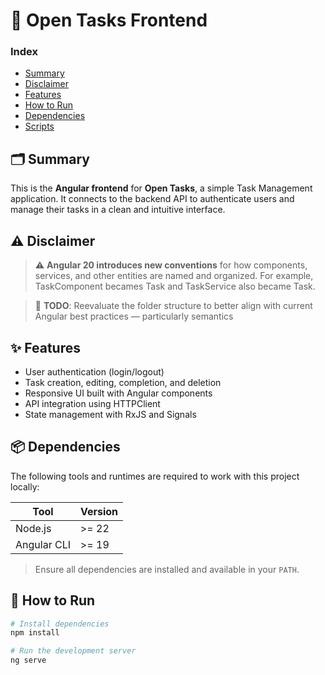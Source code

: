 # 🧩 Open Tasks Frontend

### Index

- [Summary](#-summary)
- [Disclaimer](#-disclaimer)
- [Features](#-features)
- [How to Run](#-how-to-run)
- [Dependencies](#-dependencies)
- [Scripts](#-scripts)

## 🗂️ Summary

This is the **Angular frontend** for **Open Tasks**, a simple Task Management application. It connects to the backend API to authenticate users and manage their tasks in a clean and intuitive interface.

## ⚠️ Disclaimer

> ⚠️ **Angular 20 introduces new conventions** for how components, services, and other entities are named and organized. For example, TaskComponent becames Task and TaskService also became Task.

> 📝 **TODO**: Reevaluate the folder structure to better align with current Angular best practices — particularly semantics

## ✨ Features

- User authentication (login/logout)
- Task creation, editing, completion, and deletion
- Responsive UI built with Angular components
- API integration using HTTPClient
- State management with RxJS and Signals



## 📦 Dependencies 

The following tools and runtimes are required to work with this project locally:

| Tool            | Version      
|-----------------|--------------
| Node.js         | >= 22        
| Angular CLI     | >= 19         

> Ensure all dependencies are installed and available in your `PATH`.

## 🚀 How to Run

```bash
# Install dependencies
npm install

# Run the development server
ng serve
```